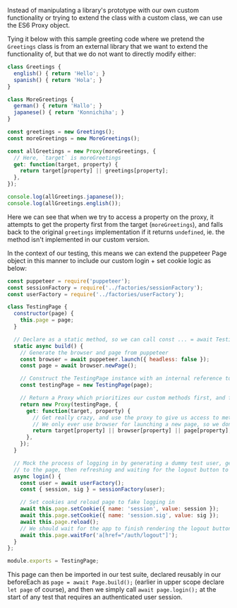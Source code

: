 Instead of manipulating a library's prototype with our own custom functionality or trying to extend the class with a custom class, we can use the ES6 Proxy object.

Tying it below with this sample greeting code where we pretend the `Greetings` class is from an external library that we want to extend the functionality of, but that we do not want to directly modify either:

```JavaScript
class Greetings {
  english() { return 'Hello'; }
  spanish() { return 'Hola'; }
}

class MoreGreetings {
  german() { return 'Hallo'; }
  japanese() { return 'Konnichiha'; }
}

const greetings = new Greetings();
const moreGreetings = new MoreGreetings();

const allGreetings = new Proxy(moreGreetings, {
  // Here, `target` is moreGreetings
  get: function(target, property) {
    return target[property] || greetings[property];
  },
});

console.log(allGreetings.japanese());
console.log(allGreetings.english());
```

Here we can see that when we try to access a property on the proxy, it attempts to get the property first from the target (`moreGreetings`), and falls back to the original `greetings` implementation if it returns `undefined`, ie. the method isn't implemented in our custom version.

In the context of our testing, this means we can extend the puppeteer Page object in this manner to include our custom login + set cookie logic as below:

```JavaScript
const puppeteer = require('puppeteer');
const sessionFactory = require('../factories/sessionFactory');
const userFactory = require('../factories/userFactory');

class TestingPage {
  constructor(page) {
    this.page = page;
  }

  // Declare as a static method, so we can call const ... = await TestingPage.build() without needing to make a new instance first
  static async build() {
    // Generate the browser and page from puppeteer
    const browser = await puppeteer.launch({ headless: false });
    const page = await browser.newPage();

    // Construct the TestingPage instance with an internal reference to the puppeteer page implementation
    const testingPage = new TestingPage(page);

    // Return a Proxy which prioritizes our custom methods first, and falls back to the others if undefined
    return new Proxy(testingPage, {
      get: function(target, property) {
        // Get really crazy, and use the proxy to give us access to methods on all three objects
        // We only ever use browser for launching a new page, so we don't really need a separate browser instance
        return target[property] || browser[property] || page[property];
      },
    });
  }

  // Mock the process of logging in by generating a dummy test user, generating a cookie + cookie sig and assigning them
  // to the page, then refreshing and waiting for the logout button to render
  async login() {
    const user = await userFactory();
    const { session, sig } = sessionFactory(user);

    // Set cookies and reload page to fake logging in
    await this.page.setCookie({ name: 'session', value: session });
    await this.page.setCookie({ name: 'session.sig', value: sig });
    await this.page.reload();
    // We should wait for the app to finish rendering the logout button before testing for it. Otherwise code executes too fast
    await this.page.waitFor('a[href="/auth/logout"]');
  }
};

module.exports = TestingPage;
```

This page can then be imported in our test suite, declared reusably in our beforeEach as `page = await Page.build();` (earlier in upper scope declare `let page` of course), and then we simply call `await page.login();` at the start of any test that requires an authenticated user session.
